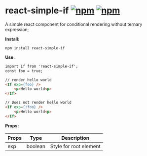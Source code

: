 # react-simple-if [![npm](https://img.shields.io/npm/v/react-simple-if.svg?maxAge=000)](https://www.npmjs.com/package/react-simple-if) [![npm](https://img.shields.io/npm/dm/react-simple-if.svg?maxAge=000)](https://www.npmjs.com/package/react-simple-if)

A simple react component for conditional rendering without ternary expression;

**Install:**
```
npm install react-simple-if
```

**Use:**
```html
import If from 'react-simple-if';
const foo = true;

// render hello world
<If exp={foo} />
    <p>Hello world<p>
</If> 

// Does not render hello world
<If exp={!foo} />
    <p>Hello world<p>
</If> 

```
**Props:**

Props | Type | Description
------|------ | -------------
exp | boolean | Style for root element

